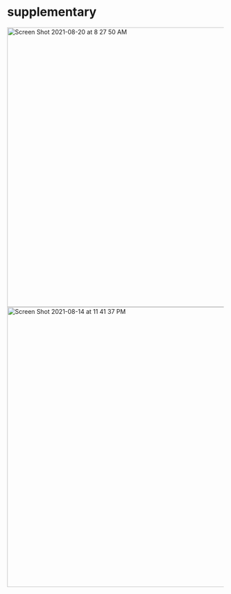 # supplementary

<img width="650" alt="Screen Shot 2021-08-20 at 8 27 50 AM" src="https://user-images.githubusercontent.com/43160052/130233085-6126aa7e-44a1-4092-813a-4ee12a6cf6bd.png">



<img width="651" alt="Screen Shot 2021-08-14 at 11 41 37 PM" src="https://user-images.githubusercontent.com/43160052/129493049-afb8777f-8aaa-4de6-8587-897fb45b0594.png">
